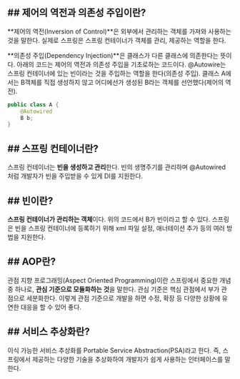 ## ## 제어의 역전과 의존성 주입이란?
**제어의 역전(Inversion of Control)**은 외부에서 관리하는 객체를 가져와 사용하는 것을 말한다. 실제로 스프링은 스프링 컨테이너가 객체를 관리, 제공하는 역할을 한다.

**의존성 주입(Dependency Injection)**은 클래스가 다른 클래스에 의존한다는 뜻이다. 
아래의 코드는 제어의 역전과 의존성 주입을 기초로하는 코드이다. @Autowire는 스프링 컨테이너에 있는 빈이라는 것을 주입하는 역할을 한다(의존성 주입).
클래스 A에서는 B객체를 직접 생성하지 않고 어디에선가 생성된 B라는 객체를 선언했다(제어의 역전).

``` java
public class A {
    @Autowired
    B b;
}
```


## ## 스프링 컨테이너란?
스프링 컨테이너는 **빈을 생성하고 관리**한다. 빈의 생명주기를 관리하며 @Autowired 처럼 개발자가 빈을 주입받을 수 있게 DI를 지원한다.



## ## 빈이란?
**스프링 컨테이너가 관리하는 객체**이다. 위의 코드에서 B가 빈이라고 할 수 있다. 스프링은 빈을 스프링 컨테이너에 등록하기 위해 xml 파일 설정, 애너테이션 추가 등의 여러 방법을 지원한다. 



## ## AOP란?
관점 지향 프로그래밍(Aspect Oriented Programming)이란 스프링에서 중요한 개념 중 하나로, **관심 기준으로 모듈화하는 것**을 말한다.
관심 기준은 핵심 관점에서 부가 관점으로 세분화한다. 이렇게 관점 기준으로 개발을 하면 수정, 확장 등 다양한 상황에 유연한 대응을 할 수 있어 좋다.



## ## 서비스 추상화란?
이식 가능한 서비스 추상화를 Portable Service Abstraction(PSA)라고 한다. 즉, 스프링에서 제공하는 다양한 기술을 추상화하여 개발자가 쉽게 사용하는 인터페이스를 말한다. 